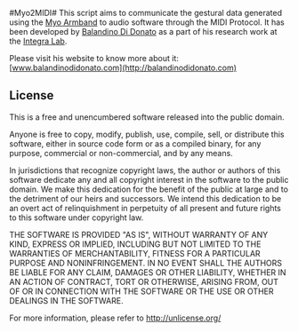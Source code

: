 #Myo2MIDI#
This script aims to communicate the gestural data generated using the [Myo Armband](https://www.thalmic.com/en/myo/) to audio software through the MIDI Protocol.
It has been developed by [Balandino Di Donato](http://balandinodidonato.com) as a part of his research work at the [Integra Lab](http://www.integra.io/lab).

Please visit his website to know more about it: [www.balandinodidonato.com](http://balandinodidonato.com)

## License ##

This is a free and unencumbered software released into the public domain.

Anyone is free to copy, modify, publish, use, compile, sell, or
distribute this software, either in source code form or as a compiled
binary, for any purpose, commercial or non-commercial, and by any
means.

In jurisdictions that recognize copyright laws, the author or authors
of this software dedicate any and all copyright interest in the
software to the public domain. We make this dedication for the benefit
of the public at large and to the detriment of our heirs and
successors. We intend this dedication to be an overt act of
relinquishment in perpetuity of all present and future rights to this
software under copyright law.

THE SOFTWARE IS PROVIDED "AS IS", WITHOUT WARRANTY OF ANY KIND,
EXPRESS OR IMPLIED, INCLUDING BUT NOT LIMITED TO THE WARRANTIES OF
MERCHANTABILITY, FITNESS FOR A PARTICULAR PURPOSE AND NONINFRINGEMENT.
IN NO EVENT SHALL THE AUTHORS BE LIABLE FOR ANY CLAIM, DAMAGES OR
OTHER LIABILITY, WHETHER IN AN ACTION OF CONTRACT, TORT OR OTHERWISE,
ARISING FROM, OUT OF OR IN CONNECTION WITH THE SOFTWARE OR THE USE OR
OTHER DEALINGS IN THE SOFTWARE.

For more information, please refer to <http://unlicense.org/>

